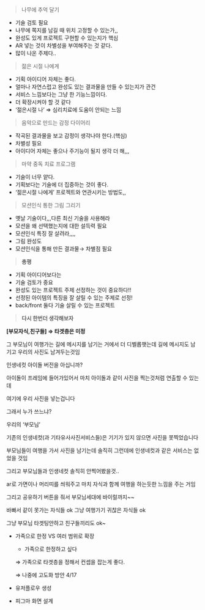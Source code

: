 > 나무에 추억 달기
> 
- 기술 검토 필요
- 나무에 쪽지를 남길 때 위치 고정할 수 있는가,,
- 완성도 있게 프로젝트 구현할 수 있는지가 핵심
- AR 넣는 것이 차별성을 부여해주는 것 같다.
- 많이 나온 주제다..

> 젊은 시절 나에게
> 
- 기획 아이디어 자체는 좋다.
- 얼마나 자연스럽고 완성도 있는 결과물을 만들 수 있는지가 관건
- 서비스 느낌보다는 그냥 한 기능느낌이다.
- 더 확장시켜야 할 것 같다
- ‘젊은시절 나’ ⇒ 심리치료에 도움이 안되는 느낌

> 음악으로 만드는 감정 다이어리
> 
- 작곡된 결과물을 보고 감정이 생각나야 한다.(핵심)
- 차별성 필요
- 아이디어 자체는 좋으나 주기능이 될지 생각 더 해,,,

> 마약 중독 치료 프로그램
> 
- 기술이 너무 얕다.
- 기획보다는 기술에 더 집중하는 것이 좋다.
- ‘젊은시절 나에게’ 프로젝트와 연관시키는 방법도,,

> 모션인식 통한 그림 그리기
> 
- 옛날 기술이다,,,다른 최신 기술을 사용해라
- 모션을 왜 선택했는지에 대한 설득력 필요
- 모션인식 특징 잘 살려라,,,,
- 그림 완성도
- 모션인식을 통해 만든 결과물→ 차별점 필요

> **총평**
> 
- 기획 아이디어보다는
- 기술 검토가 중요
- 완성도 있는 프로젝트 주제 선정하는 것이 중요하다!!
- 선정된 아이템의 특징을 잘 살릴 수 있는 주제로 선정!
- back/front 둘다 기술 살릴 수 있는 프로젝트

> **다시 한번더 생각해보자**

**[부모자식,친구들] ⇒ 타겟층은 미정**

그 부모님이 여행가는 길에 메시지를 남기는 거에서 더 디벨롭햇는데 길에 메시지도 남기고 우리의 사진도 남겨두는것임

인생네컷 아이돌 버전을 아십니까?

아이돌이 프레임에 들어가있어서 마치 아이돌과 같이 사진을 찍는것처럼 연출할 수 있는데

여기에 우리 사진을 넣는겁니다

그래서 누가 쓰느냐?

우리의 ‘부모님’

기존의 인생네컷(과 기타유사사진서비스들)은 기기가 있지 않으면 사진을 못찍었습니다

부모님들이 여행을 가서 사진을 남기는데 솔직히 그런데에 인생네컷과 같은 서비스는 없었을 것임

그리고 부모님들과 인생네컷 솔직히 안찍어봤을것..

ar로 가면이나 머리띠를 씌워주고 마치 자식과 함께 여행을 하는듯한 느낌을 주는 거임

그리고 공유하기 버튼을 줘서 부모님세대에 바이럴까지~~

바빠서 같이 못가는 자식들 ok 그냥 여행가기 귀찮은 자식들 ok

그냥 부모님 타겟팅안하고 친구들끼리도 ok~

- 가족으로 한정 VS 여러 범위로 확장
    - 가족으로 한정하고 싶다
    
     ⇒ 가족으로 타겟층을 정해서 컨셉을 잡는게 좋다. 
    
     ⇒ 나중에 고도화 방안
4/17
- 유저플로우 생성
- 피그마 화면 설계
